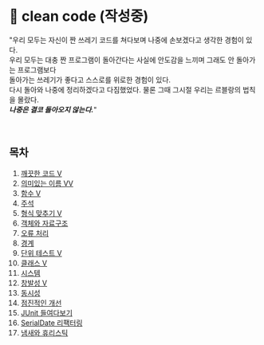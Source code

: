 # 💫 clean code (작성중)

"우리 모두는 자신이 짠 쓰레기 코드를 쳐다보며 나중에 손보겠다고 생각한 경험이 있다.  
우리 모두는 대충 짠 프로그램이 돌아간다는 사실에 안도감을 느끼며 그래도 안 돌아가는 프로그램보다   
돌아가는 쓰레기가 좋다고 스스로를 위로한 경험이 있다.   
다시 돌아와 나중에 정리하겠다고 다짐했었다. 물론 그때 그시절 우리는 르블랑의 법칙을 몰랐다.  
__**_나중은 결코 돌아오지 않는다._**__"   

<br>
<h2> 목차 </h2>
<ol>
  <li> <a href = "https://github.com/opdshe/clean-code/tree/master/Clean_code"> 깨끗한 코드 V</a></li> 
  <li> <a href = "https://github.com/opdshe/clean-code/tree/master/Meaningful_names"> 의미있는 이름 VV</a></li>
  <li> <a href = "https://github.com/opdshe/clean-code/tree/master/Functions">함수 V</a></li>
  <li> <a href = "https://github.com/opdshe/clean-code/tree/master/Comments">주석 </a></li>
  <li> <a href = "https://github.com/opdshe/clean-code/tree/master/Formatting">형식 맞추기 V</a></li>
  <li> <a href = "https://github.com/opdshe/clean-code/tree/master/Objects_and_Data_Structures">객체와 자료구조 </a></li>
  <li> <a href = "https://github.com/opdshe/clean-code/tree/master/Error_Handling">오류 처리 </a></li>
  <li> <a href = "https://github.com/opdshe/clean-code/tree/master/Boundaries">경계 </a></li>
  <li> <a href = "https://github.com/opdshe/clean-code/tree/master/Unit_Tests">단위 테스트 V</a></li>
  <li> <a href = "https://github.com/opdshe/clean-code/tree/master/Classes">클래스 V</a></li>
  <li> <a href = "https://github.com/opdshe/clean-code/tree/master/Systems">시스템 </a></li>
  <li> <a href = "https://github.com/opdshe/clean-code/tree/master/Emergence">창발성 V</a></li>
  <li> <a href = "https://github.com/opdshe/clean-code/tree/master/Concurrency">동시성 </a></li>
  <li> <a href = "https://github.com/opdshe/clean-code/tree/master/Successive_refinement">점진적인 개선 </a></li>
  <li> <a href = "https://github.com/opdshe/clean-code/tree/master/JUnit_Internals">JUnit 들여다보기 </a></li>
  <li> <a href = "https://github.com/opdshe/clean-code/tree/master/Refactoring_SerialDate">SerialDate 리팩터링 </a></li>
  <li> <a href = "https://github.com/opdshe/clean-code/tree/master/Smells_and_Heuristics">냄새와 휴리스틱 </a></li>
</ol>
